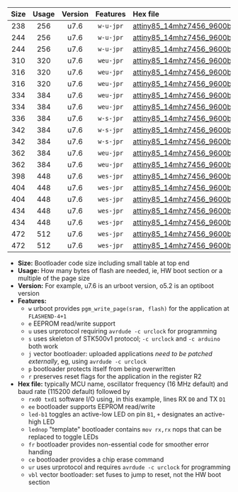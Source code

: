|Size|Usage|Version|Features|Hex file|
|:-:|:-:|:-:|:-:|:--|
|238|256|u7.6|`w-u-jpr`|[attiny85_14mhz7456_9600bps_rxb4_txb3_ur_vbl.hex](https://raw.githubusercontent.com/stefanrueger/urboot/main/bootloaders/attiny85/fcpu_14mhz7456/9600_bps/attiny85_14mhz7456_9600bps_rxb4_txb3_ur_vbl.hex)|
|244|256|u7.6|`w-u-jpr`|[attiny85_14mhz7456_9600bps_rxb4_txb3_led+b1_ur_vbl.hex](https://raw.githubusercontent.com/stefanrueger/urboot/main/bootloaders/attiny85/fcpu_14mhz7456/9600_bps/attiny85_14mhz7456_9600bps_rxb4_txb3_led+b1_ur_vbl.hex)|
|244|256|u7.6|`w-u-jpr`|[attiny85_14mhz7456_9600bps_rxb4_txb3_lednop_ur_vbl.hex](https://raw.githubusercontent.com/stefanrueger/urboot/main/bootloaders/attiny85/fcpu_14mhz7456/9600_bps/attiny85_14mhz7456_9600bps_rxb4_txb3_lednop_ur_vbl.hex)|
|310|320|u7.6|`weu-jpr`|[attiny85_14mhz7456_9600bps_rxb4_txb3_ee_ur_vbl.hex](https://raw.githubusercontent.com/stefanrueger/urboot/main/bootloaders/attiny85/fcpu_14mhz7456/9600_bps/attiny85_14mhz7456_9600bps_rxb4_txb3_ee_ur_vbl.hex)|
|316|320|u7.6|`weu-jpr`|[attiny85_14mhz7456_9600bps_rxb4_txb3_ee_led+b1_ur_vbl.hex](https://raw.githubusercontent.com/stefanrueger/urboot/main/bootloaders/attiny85/fcpu_14mhz7456/9600_bps/attiny85_14mhz7456_9600bps_rxb4_txb3_ee_led+b1_ur_vbl.hex)|
|316|320|u7.6|`weu-jpr`|[attiny85_14mhz7456_9600bps_rxb4_txb3_ee_lednop_ur_vbl.hex](https://raw.githubusercontent.com/stefanrueger/urboot/main/bootloaders/attiny85/fcpu_14mhz7456/9600_bps/attiny85_14mhz7456_9600bps_rxb4_txb3_ee_lednop_ur_vbl.hex)|
|334|384|u7.6|`weu-jpr`|[attiny85_14mhz7456_9600bps_rxb4_txb3_ee_led+b1_fr_ur_vbl.hex](https://raw.githubusercontent.com/stefanrueger/urboot/main/bootloaders/attiny85/fcpu_14mhz7456/9600_bps/attiny85_14mhz7456_9600bps_rxb4_txb3_ee_led+b1_fr_ur_vbl.hex)|
|334|384|u7.6|`weu-jpr`|[attiny85_14mhz7456_9600bps_rxb4_txb3_ee_lednop_fr_ur_vbl.hex](https://raw.githubusercontent.com/stefanrueger/urboot/main/bootloaders/attiny85/fcpu_14mhz7456/9600_bps/attiny85_14mhz7456_9600bps_rxb4_txb3_ee_lednop_fr_ur_vbl.hex)|
|336|384|u7.6|`w-s-jpr`|[attiny85_14mhz7456_9600bps_rxb4_txb3_vbl.hex](https://raw.githubusercontent.com/stefanrueger/urboot/main/bootloaders/attiny85/fcpu_14mhz7456/9600_bps/attiny85_14mhz7456_9600bps_rxb4_txb3_vbl.hex)|
|342|384|u7.6|`w-s-jpr`|[attiny85_14mhz7456_9600bps_rxb4_txb3_led+b1_vbl.hex](https://raw.githubusercontent.com/stefanrueger/urboot/main/bootloaders/attiny85/fcpu_14mhz7456/9600_bps/attiny85_14mhz7456_9600bps_rxb4_txb3_led+b1_vbl.hex)|
|342|384|u7.6|`w-s-jpr`|[attiny85_14mhz7456_9600bps_rxb4_txb3_lednop_vbl.hex](https://raw.githubusercontent.com/stefanrueger/urboot/main/bootloaders/attiny85/fcpu_14mhz7456/9600_bps/attiny85_14mhz7456_9600bps_rxb4_txb3_lednop_vbl.hex)|
|362|384|u7.6|`weu-jpr`|[attiny85_14mhz7456_9600bps_rxb4_txb3_ee_led+b1_fr_ce_ur_vbl.hex](https://raw.githubusercontent.com/stefanrueger/urboot/main/bootloaders/attiny85/fcpu_14mhz7456/9600_bps/attiny85_14mhz7456_9600bps_rxb4_txb3_ee_led+b1_fr_ce_ur_vbl.hex)|
|362|384|u7.6|`weu-jpr`|[attiny85_14mhz7456_9600bps_rxb4_txb3_ee_lednop_fr_ce_ur_vbl.hex](https://raw.githubusercontent.com/stefanrueger/urboot/main/bootloaders/attiny85/fcpu_14mhz7456/9600_bps/attiny85_14mhz7456_9600bps_rxb4_txb3_ee_lednop_fr_ce_ur_vbl.hex)|
|398|448|u7.6|`wes-jpr`|[attiny85_14mhz7456_9600bps_rxb4_txb3_ee_vbl.hex](https://raw.githubusercontent.com/stefanrueger/urboot/main/bootloaders/attiny85/fcpu_14mhz7456/9600_bps/attiny85_14mhz7456_9600bps_rxb4_txb3_ee_vbl.hex)|
|404|448|u7.6|`wes-jpr`|[attiny85_14mhz7456_9600bps_rxb4_txb3_ee_led+b1_vbl.hex](https://raw.githubusercontent.com/stefanrueger/urboot/main/bootloaders/attiny85/fcpu_14mhz7456/9600_bps/attiny85_14mhz7456_9600bps_rxb4_txb3_ee_led+b1_vbl.hex)|
|404|448|u7.6|`wes-jpr`|[attiny85_14mhz7456_9600bps_rxb4_txb3_ee_lednop_vbl.hex](https://raw.githubusercontent.com/stefanrueger/urboot/main/bootloaders/attiny85/fcpu_14mhz7456/9600_bps/attiny85_14mhz7456_9600bps_rxb4_txb3_ee_lednop_vbl.hex)|
|434|448|u7.6|`wes-jpr`|[attiny85_14mhz7456_9600bps_rxb4_txb3_ee_led+b1_fr_vbl.hex](https://raw.githubusercontent.com/stefanrueger/urboot/main/bootloaders/attiny85/fcpu_14mhz7456/9600_bps/attiny85_14mhz7456_9600bps_rxb4_txb3_ee_led+b1_fr_vbl.hex)|
|434|448|u7.6|`wes-jpr`|[attiny85_14mhz7456_9600bps_rxb4_txb3_ee_lednop_fr_vbl.hex](https://raw.githubusercontent.com/stefanrueger/urboot/main/bootloaders/attiny85/fcpu_14mhz7456/9600_bps/attiny85_14mhz7456_9600bps_rxb4_txb3_ee_lednop_fr_vbl.hex)|
|472|512|u7.6|`wes-jpr`|[attiny85_14mhz7456_9600bps_rxb4_txb3_ee_led+b1_fr_ce_vbl.hex](https://raw.githubusercontent.com/stefanrueger/urboot/main/bootloaders/attiny85/fcpu_14mhz7456/9600_bps/attiny85_14mhz7456_9600bps_rxb4_txb3_ee_led+b1_fr_ce_vbl.hex)|
|472|512|u7.6|`wes-jpr`|[attiny85_14mhz7456_9600bps_rxb4_txb3_ee_lednop_fr_ce_vbl.hex](https://raw.githubusercontent.com/stefanrueger/urboot/main/bootloaders/attiny85/fcpu_14mhz7456/9600_bps/attiny85_14mhz7456_9600bps_rxb4_txb3_ee_lednop_fr_ce_vbl.hex)|

- **Size:** Bootloader code size including small table at top end
- **Usage:** How many bytes of flash are needed, ie, HW boot section or a multiple of the page size
- **Version:** For example, u7.6 is an urboot version, o5.2 is an optiboot version
- **Features:**
  + `w` urboot provides `pgm_write_page(sram, flash)` for the application at `FLASHEND-4+1`
  + `e` EEPROM read/write support
  + `u` uses urprotocol requiring `avrdude -c urclock` for programming
  + `s` uses skeleton of STK500v1 protocol; `-c urclock` and `-c arduino` both work
  + `j` vector bootloader: uploaded applications *need to be patched externally*, eg, using `avrdude -c urclock`
  + `p` bootloader protects itself from being overwritten
  + `r` preserves reset flags for the application in the register R2
- **Hex file:** typically MCU name, oscillator frequency (16 MHz default) and baud rate (115200 default) followed by
  + `rxd0 txd1` software I/O using, in this example, lines RX `D0` and TX `D1`
  + `ee` bootloader supports EEPROM read/write
  + `led-b1` toggles an active-low LED on pin `B1`, `+` designates an active-high LED
  + `lednop` "template" bootloader contains `mov rx,rx` nops that can be replaced to toggle LEDs
  + `fr` bootloader provides non-essential code for smoother error handing
  + `ce` bootloader provides a chip erase command
  + `ur` uses urprotocol and requires `avrdude -c urclock` for programming
  + `vbl` vector bootloader: set fuses to jump to reset, not the HW boot section
